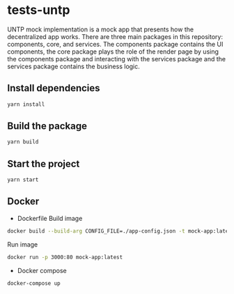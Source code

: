 # tests-untp

UNTP mock implementation is a mock app that presents how the decentralized app works. There are three main packages in this repository: components, core, and services. The components package contains the UI components, the core package plays the role of the render page by using the components package and interacting with the services package and the services package contains the business logic.


## Install dependencies

```bash
yarn install
```

## Build the package

```bash
yarn build
```

## Start the project

```bash
yarn start
```
## Docker

* Dockerfile
Build image
```bash
docker build --build-arg CONFIG_FILE=./app-config.json -t mock-app:latest .
```
Run image
```bash
docker run -p 3000:80 mock-app:latest
```
* Docker compose
```bash
docker-compose up
```